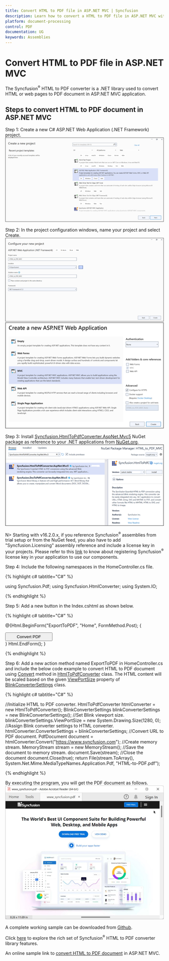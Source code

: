 ```yaml
---
title: Convert HTML to PDF file in ASP.NET MVC | Syncfusion
description: Learn how to convert a HTML to PDF file in ASP.NET MVC with easy steps using Syncfusion .NET HTML converter library.
platform: document-processing
control: PDF
documentation: UG
keywords: Assemblies
---
```


# Convert HTML to PDF file in ASP.NET MVC

The Syncfusion<sup>&reg;</sup> HTML to PDF converter is a .NET library used to convert HTML or web pages to PDF document in ASP.NET MVC application.  

## Steps to convert HTML to PDF document in ASP.NET MVC

Step 1: Create a new C# ASP.NET Web Application (.NET Framework) project.
![Create ASP.NET MVC application](htmlconversion_images/aspnetmvc1.png)   

Step 2: In the project configuration windows, name your project and select Create.
![Configuration window1](htmlconversion_images/aspnetmvc2.png)   
![Configuration window2](htmlconversion_images/aspnetmvc3.png)   

Step 3: Install [Syncfusion.HtmlToPdfConverter.AspNet.Mvc5](https://www.nuget.org/packages/Syncfusion.HtmlToPdfConverter.AspNet.Mvc5)  NuGet package as reference to your .NET applications from [NuGet.org](https://www.nuget.org/).
![NuGet package installation](htmlconversion_images/aspnetmvc4.png)  

N> Starting with v16.2.0.x, if you reference Syncfusion<sup>&reg;</sup> assemblies from trial setup or from the NuGet feed, you also have to add "Syncfusion.Licensing" assembly reference and include a license key in your projects. Please refer to this [link](https://help.syncfusion.com/common/essential-studio/licensing/overview) to know about registering Syncfusion<sup>&reg;</sup> license key in your application to use our components.

Step 4: Include the following namespaces in the HomeController.cs file.

{% highlight c# tabtitle="C#" %}

using Syncfusion.Pdf;
using Syncfusion.HtmlConverter;
using System.IO;

{% endhighlight %}

Step 5: Add a new button in the Index.cshtml as shown below.

{% highlight c# tabtitle="C#" %}

@{Html.BeginForm("ExportToPDF", "Home", FormMethod.Post);
    {
        <div>
            <input type="submit" value="Convert PDF" style="width:150px;height:27px" />
        </div>
    }
    Html.EndForm();
 }

{% endhighlight %}

Step 6: Add a new action method named ExportToPDF in HomeController.cs and include the below code example to convert HTML to PDF document using [Convert](https://help.syncfusion.com/cr/document-processing/Syncfusion.HtmlConverter.HtmlToPdfConverter.html#Syncfusion_HtmlConverter_HtmlToPdfConverter_Convert_System_String_) method in [HtmlToPdfConverter](https://help.syncfusion.com/cr/document-processing/Syncfusion.HtmlConverter.HtmlToPdfConverter.html) class. The HTML content will be scaled based on the given [ViewPortSize](https://help.syncfusion.com/cr/document-processing/Syncfusion.HtmlConverter.BlinkConverterSettings.html#Syncfusion_HtmlConverter_BlinkConverterSettings_ViewPortSize) property of [BlinkConverterSettings](https://help.syncfusion.com/cr/document-processing/Syncfusion.HtmlConverter.BlinkConverterSettings.html) class.

{% highlight c# tabtitle="C#" %}

//Initialize HTML to PDF converter.
HtmlToPdfConverter htmlConverter = new HtmlToPdfConverter();
BlinkConverterSettings blinkConverterSettings = new BlinkConverterSettings();
//Set Blink viewport size.
blinkConverterSettings.ViewPortSize = new System.Drawing.Size(1280, 0);
//Assign Blink converter settings to HTML converter.
htmlConverter.ConverterSettings = blinkConverterSettings;
//Convert URL to PDF document.
PdfDocument document = htmlConverter.Convert("https://www.syncfusion.com");
//Create memory stream.
MemoryStream stream = new MemoryStream();
//Save the document to memory stream.
document.Save(stream);
//Close the document
document.Close(true); 
return File(stream.ToArray(), System.Net.Mime.MediaTypeNames.Application.Pdf, "HTML-to-PDF.pdf");

{% endhighlight %}

By executing the program, you will get the PDF document as follows.
![HTML to PDF output document](htmlconversion_images/htmltopdfoutput.png)  

A complete working sample can be downloaded from [Github](https://github.com/SyncfusionExamples/html-to-pdf-csharp-examples/tree/master/ASP.NET%20MVC).

Click [here](https://www.syncfusion.com/document-processing/pdf-framework/net/html-to-pdf) to explore the rich set of Syncfusion<sup>&reg;</sup> HTML to PDF converter library features. 

An online sample link to [convert HTML to PDF document](https://ej2.syncfusion.com/aspnetmvc/PDF/HelloWorld#/material3) in ASP.NET MVC. 